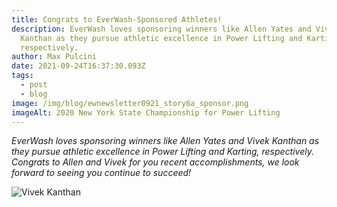 ```yaml
---
title: Congrats to EverWash-Sponsored Athletes!
description: EverWash loves sponsoring winners like Allen Yates and Vivek
  Kanthan as they pursue athletic excellence in Power Lifting and Karting,
  respectively.
author: Max Pulcini
date: 2021-09-24T16:37:30.093Z
tags:
  - post
  - blog
image: /img/blog/ewnewsletter0921_story6a_sponsor.png
imageAlt: 2020 New York State Championship for Power Lifting
---
```

*EverWash loves sponsoring winners like Allen Yates and Vivek Kanthan as they pursue athletic excellence in Power Lifting and Karting, respectively. Congrats to Allen and Vivek for you recent accomplishments, we look forward to seeing you continue to succeed!*

![Vivek Kanthan](/img/blog/ewnewsletter0921_story6b_sponsor.png "Vivek Kanthan")